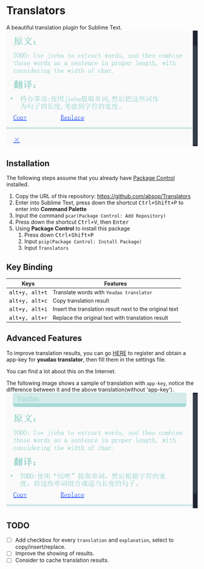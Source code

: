 # Translators
A beautiful translation plugin for Sublime Text.
![Youdao - Default](image/default.png)


## Installation
The following steps assume that you already have [Package Control](https://packagecontrol.io/) installed.

1. Copy the URL of this repository: <https://github.com/absop/Translators>
2. Enter into Sublime Text, press down the shortcut <kbd>Ctrl+Shift+P</kbd> to enter into **Command Palette**
3. Input the command `pcar(Package Control: Add Repository)`
4. Press down the shortcut <kbd>Ctrl+V</kbd>, then <kbd>Enter</kbd>
5. Using **Package Control** to install this package
   1. Press down <kbd>Ctrl+Shift+P</kbd>
   2. Input `pcip(Package Control: Install Package)`
   3. Input `Translators`


## Key Binding
|              Keys               | Features                                                |
| :-----------------------------: | ------------------------------------------------------- |
| <kbd>alt+y, alt+t</kbd> | Translate words with `Youdao translator`               |
| <kbd>alt+y, alt+c</kbd> | Copy translation result                                 |
| <kbd>alt+y, alt+i</kbd> | Insert the translation result next to the original text |
| <kbd>alt+y, alt+r</kbd> | Replace the original text with translation result       |


## Advanced Features
To improve translation results, you can go [HERE](https://ai.youdao.com/) to register and obtain a app-key for **youdao translator**, then fill them in the settings file.

You can find a lot about this on the Internet.

The following image shows a sample of translation with `app-key`, notice the difference between it and the above translation(without 'app-key').
![Youdao - Enhanced](image/enhanced.png)


## TODO
- [ ] Add checkbox for every `translation` and `explanation`, select to copy/insert/replace.
- [ ] Improve the showing of results.
- [ ] Consider to cache translation results.
